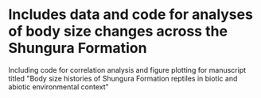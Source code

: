 # Includes data and code for analyses of body size changes across the Shungura Formation
Including code for correlation analysis and figure plotting for manuscript titled "Body size histories of Shungura Formation reptiles in biotic and abiotic environmental context"
